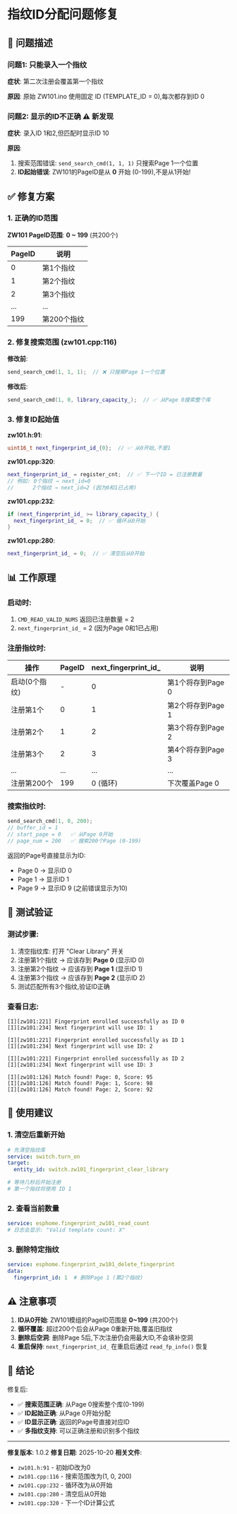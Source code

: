 # 指纹ID分配问题修复

## 🐛 问题描述

### 问题1: 只能录入一个指纹
**症状**: 第二次注册会覆盖第一个指纹

**原因**: 原始 ZW101.ino 使用固定 ID (TEMPLATE_ID = 0),每次都存到ID 0

### 问题2: 显示的ID不正确 ⚠️ **新发现**
**症状**: 录入ID 1和2,但匹配时显示ID 10

**原因**:
1. 搜索范围错误: `send_search_cmd(1, 1, 1)` 只搜索Page 1一个位置
2. **ID起始错误**: ZW101的PageID是从 **0** 开始 (0-199),不是从1开始!

## ✅ 修复方案

### 1. 正确的ID范围

**ZW101 PageID范围**: **0 ~ 199** (共200个)

| PageID | 说明 |
|--------|------|
| 0 | 第1个指纹 |
| 1 | 第2个指纹 |
| 2 | 第3个指纹 |
| ... | ... |
| 199 | 第200个指纹 |

### 2. 修复搜索范围 (zw101.cpp:116)

**修改前**:
```cpp
send_search_cmd(1, 1, 1);  // ❌ 只搜索Page 1一个位置
```

**修改后**:
```cpp
send_search_cmd(1, 0, library_capacity_);  // ✅ 从Page 0搜索整个库
```

### 3. 修复ID起始值

**zw101.h:91**:
```cpp
uint16_t next_fingerprint_id_{0};  // ✅ 从0开始,不是1
```

**zw101.cpp:320**:
```cpp
next_fingerprint_id_ = register_cnt;  // ✅ 下一个ID = 已注册数量
// 例如: 0个指纹 → next_id=0
//      2个指纹 → next_id=2 (因为0和1已占用)
```

**zw101.cpp:232**:
```cpp
if (next_fingerprint_id_ >= library_capacity_) {
  next_fingerprint_id_ = 0;  // ✅ 循环从0开始
}
```

**zw101.cpp:280**:
```cpp
next_fingerprint_id_ = 0;  // ✅ 清空后从0开始
```

## 📊 工作原理

### 启动时:
1. `CMD_READ_VALID_NUMS` 返回已注册数量 = 2
2. `next_fingerprint_id_` = 2 (因为Page 0和1已占用)

### 注册指纹时:
| 操作 | PageID | next_fingerprint_id_ | 说明 |
|------|--------|----------------------|------|
| 启动(0个指纹) | - | 0 | 第1个将存到Page 0 |
| 注册第1个 | 0 | 1 | 第2个将存到Page 1 |
| 注册第2个 | 1 | 2 | 第3个将存到Page 2 |
| 注册第3个 | 2 | 3 | 第4个将存到Page 3 |
| ... | ... | ... | ... |
| 注册第200个 | 199 | 0 (循环) | 下次覆盖Page 0 |

### 搜索指纹时:
```cpp
send_search_cmd(1, 0, 200);
// buffer_id = 1
// start_page = 0   ✅ 从Page 0开始
// page_num = 200   ✅ 搜索200个Page (0-199)
```

返回的Page号直接显示为ID:
- Page 0 → 显示ID 0
- Page 1 → 显示ID 1
- Page 9 → 显示ID 9 (之前错误显示为10)

## 🎯 测试验证

### 测试步骤:
1. 清空指纹库: 打开 "Clear Library" 开关
2. 注册第1个指纹 → 应该存到 **Page 0** (显示ID 0)
3. 注册第2个指纹 → 应该存到 **Page 1** (显示ID 1)
4. 注册第3个指纹 → 应该存到 **Page 2** (显示ID 2)
5. 测试匹配所有3个指纹,验证ID正确

### 查看日志:
```
[I][zw101:221] Fingerprint enrolled successfully as ID 0
[I][zw101:234] Next fingerprint will use ID: 1

[I][zw101:221] Fingerprint enrolled successfully as ID 1
[I][zw101:234] Next fingerprint will use ID: 2

[I][zw101:221] Fingerprint enrolled successfully as ID 2
[I][zw101:234] Next fingerprint will use ID: 3

[I][zw101:126] Match found! Page: 0, Score: 95
[I][zw101:126] Match found! Page: 1, Score: 98
[I][zw101:126] Match found! Page: 2, Score: 92
```

## 🚀 使用建议

### 1. 清空后重新开始
```yaml
# 先清空指纹库
service: switch.turn_on
target:
  entity_id: switch.zw101_fingerprint_clear_library

# 等待几秒后开始注册
# 第一个指纹将使用 ID 1
```

### 2. 查看当前数量
```yaml
service: esphome.fingerprint_zw101_read_count
# 日志会显示: "Valid template count: X"
```

### 3. 删除特定指纹
```yaml
service: esphome.fingerprint_zw101_delete_fingerprint
data:
  fingerprint_id: 1  # 删除Page 1 (第2个指纹)
```

## ⚠️ 注意事项

1. **ID从0开始**: ZW101模组的PageID范围是 **0~199** (共200个)
2. **循环覆盖**: 超过200个后会从Page 0重新开始,覆盖旧指纹
3. **删除后空洞**: 删除Page 5后,下次注册仍会用最大ID,不会填补空洞
4. **重启保持**: `next_fingerprint_id_` 在重启后通过 `read_fp_info()` 恢复

## 🎉 结论

修复后:
- ✅ **搜索范围正确**: 从Page 0搜索整个库(0-199)
- ✅ **ID起始正确**: 从Page 0开始分配
- ✅ **ID显示正确**: 返回的Page号直接对应ID
- ✅ **多指纹支持**: 可以正确注册和识别多个指纹

---

**修复版本**: 1.0.2
**修复日期**: 2025-10-20
**相关文件**:
- `zw101.h:91` - 初始ID改为0
- `zw101.cpp:116` - 搜索范围改为(1, 0, 200)
- `zw101.cpp:232` - 循环改为从0开始
- `zw101.cpp:280` - 清空后从0开始
- `zw101.cpp:320` - 下一个ID计算公式

